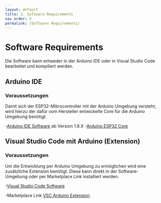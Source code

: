 ```yaml
---
layout: default
title: 2. Software Requirements
nav_order: 3
permalink: /Software Requirements/
---
```


# Software Requirements

Die Software kann entweder in der Arduino IDE oder in Visual Studio Code bearbeitet und kompiliert werden.

## Arduino IDE

### Voraussetzungen

Damit sich der ESP32-Mikrocontroller mit der Arduino Umgebung versteht, wird hierzu der dafür vom Hersteller entwickelte Core für die Arduino Umgebung benötigt.

-[Arduino IDE Software](http://www.arduino.cc/en/main/software) ab Version 1.8.X
-[Arduino ESP32 Core](https://github.com/espressif/arduino-esp32/blob/master/docs/arduino-ide/boards_manager.md)


## Visual Studio Code mit Arduino (Extension)

### Voraussetzungen

Um die Entwicklung per Arduino Umgebung zu ermöglichen wird eine zusätzliche Extension benötigt. Diese kann direkt in der Software-Umgebung oder per Marketplace Link installiert werden.

-[Visual Studio Code Software](https://code.visualstudio.com/download)

-Marketplace Link [VSC Arduino Extension](https://marketplace.visualstudio.com/items?itemName=vsciot-vscode.vscode-arduino)
